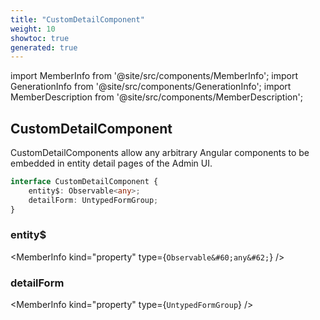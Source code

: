 ```yaml
---
title: "CustomDetailComponent"
weight: 10
showtoc: true
generated: true
---
```

<!-- This file was generated from the Vendure source. Do not modify. Instead, re-run the "docs:build" script -->
import MemberInfo from '@site/src/components/MemberInfo';
import GenerationInfo from '@site/src/components/GenerationInfo';
import MemberDescription from '@site/src/components/MemberDescription';


## CustomDetailComponent

<GenerationInfo sourceFile="packages/admin-ui/src/lib/core/src/providers/custom-detail-component/custom-detail-component-types.ts" sourceLine="14" packageName="@vendure/admin-ui" />

CustomDetailComponents allow any arbitrary Angular components to be embedded in entity detail
pages of the Admin UI.

```ts title="Signature"
interface CustomDetailComponent {
    entity$: Observable<any>;
    detailForm: UntypedFormGroup;
}
```

<div className="members-wrapper">

### entity$

<MemberInfo kind="property" type={`Observable&#60;any&#62;`}   />


### detailForm

<MemberInfo kind="property" type={`UntypedFormGroup`}   />




</div>
